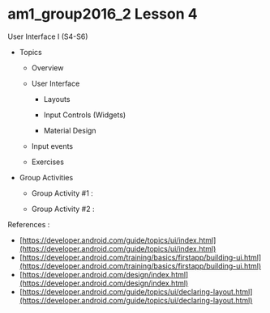 # am1_group2016_2 Lesson 4

User Interface I (S4-S6)

  - Topics
  
    * Overview
    * User Interface
    
        - Layouts

        - Input Controls (Widgets)
        
        - Material Design
        
    * Input events
    * Exercises

- Group Activities

    * Group Activity #1 : 
    
    * Group Activity #2 :
    
    
References :
   - [https://developer.android.com/guide/topics/ui/index.html](https://developer.android.com/guide/topics/ui/index.html)
   - [https://developer.android.com/training/basics/firstapp/building-ui.html](https://developer.android.com/training/basics/firstapp/building-ui.html)
   - [https://developer.android.com/design/index.html](https://developer.android.com/design/index.html)
   - [https://developer.android.com/guide/topics/ui/declaring-layout.html](https://developer.android.com/guide/topics/ui/declaring-layout.html)

